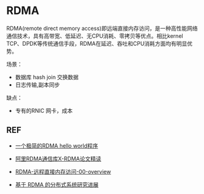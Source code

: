 
# RDMA

RDMA(remote direct memory access)即远端直接内存访问，是一种高性能网络通信技术，具有高带宽、低延迟、无CPU消耗、零拷贝等优点。相比kernel TCP、DPDK等传统通信手段，RDMA在延迟、吞吐和CPU消耗方面均有明显优势。

场景： 
- 数据库 hash join 交换数据
- 日志传输,副本同步


缺点：
- 专有的RNIC 网卡，成本


## REF

- [一个极简的RDMA hello world程序](https://zhuanlan.zhihu.com/p/654739175)
- [阿里RDMA通信库X-RDMA论文精读](https://zhuanlan.zhihu.com/p/673535809)

- [RDMA-远程直接内存访问-00-overview](https://houbb.github.io/2019/11/20/rdma-00-overview)

- [基于 RDMA 的分布式系统研究进展](https://zhuanlan.zhihu.com/p/519986290)
